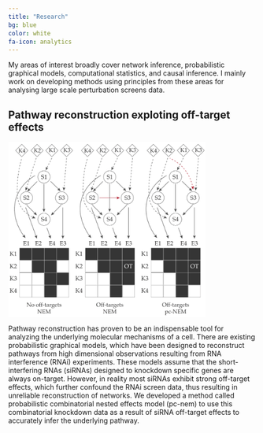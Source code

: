```yaml
---
title: "Research"
bg: blue
color: white
fa-icon: analytics
---
```


My areas of interest broadly cover network inference, probabilistic graphical models, computational statistics, and causal inference. I mainly work on developing methods using principles from these areas for analysing large scale perturbation screens data. 

## Pathway reconstruction exploting off-target effects

<img align = "center" src = "img/pcnem.png" width="400">

Pathway reconstruction has proven to be an indispensable tool for analyzing the underlying molecular mechanisms of a cell. There are existing probabilistic graphical models, which have been designed to reconstruct pathways from high dimensional observations resulting from RNA interference (RNAi) experiments. These models assume that the short-interfering RNAs (siRNAs) designed to knockdown specific genes are always on-target. However, in reality most siRNAs exhibit strong off-target effects, which further confound the RNAi screen data, thus resulting in unreliable reconstruction of networks. We developed a method called probabilistic combinatorial nested effects model (pc-nem) to use this combinatorial knockdown data as a result of siRNA off-target effects to accurately infer the underlying pathway. 


